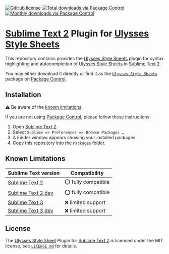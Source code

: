 [![GitHub license](https://img.shields.io/github/license/soulmen/ulss-sublime-plugin.svg?style=flat-square)](https://github.com/soulmen/ulss-sublime-plugin/tree/master/LICENSE.md)
[![Total downloads via Package Control](https://img.shields.io/packagecontrol/dt/Ulysses%20Style%20Sheets.svg?style=flat-square)](https://packagecontrol.io/packages/Ulysses%20Style%20Sheets)
[![Monthly downloads via Package Control](https://img.shields.io/packagecontrol/dm/Ulysses%20Style%20Sheets.svg?style=flat-square)](https://packagecontrol.io/packages/Ulysses%20Style%20Sheets)

# [Sublime Text 2](https://www.sublimetext.com/2) Plugin for [Ulysses Style Sheets](http://www.ulyssesapp.com/styles)

This repository contains provides the [Ulysses Style Sheets](https://packagecontrol.io/packages/Ulysses%20Style%20Sheets) plugin for syntax highlighting and autocompletion of [Ulysses Style Sheets](http://www.ulyssesapp.com/styles) in [Sublime Text 2](https://www.sublimetext.com/2).

You may either download it directly or find it as the [`Ulysses Style Sheets`](https://packagecontrol.io/packages/Ulysses%20Style%20Sheets) package on [Package Control](https://packagecontrol.io).

## Installation

:warning: Be aware of the [known limitations](#known-limitations).

If you are not using [Package Control](https://packagecontrol.io), please follow these instructions:

1. Open [Sublime Text 2](https://www.sublimetext.com/2).
2. Select `Sublime => Preferences => Browse Packages …`
3. A Finder window appears showing your installed packages.
4. Copy this repository into the `Packages` folder.

## Known Limitations

| Sublime Text version                                   |     Compatibility    |
|--------------------------------------------------------|----------------------|
| [Sublime Text 2](https://www.sublimetext.com/2)        | :o: fully compatible |
| [Sublime Text 2 dev](https://www.sublimetext.com/dev)  | :o: fully compatible |
| [Sublime Text 3](https://www.sublimetext.com/3)        | :x: limited support  |
| [Sublime Text 3 dev](https://www.sublimetext.com/3dev) | :x: limited support  |

## License

The [Ulysses Style Sheet](https://packagecontrol.io/packages/Ulysses%20Style%20Sheets) Plugin for [Sublime Text 2](https://www.sublimetext.com/2) is licensed under the MIT license, see [`LICENSE.md`](LICENSE.md) for details.
